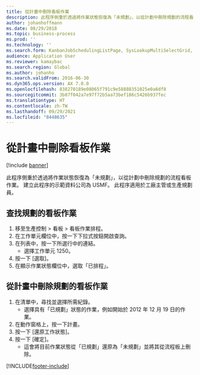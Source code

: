 ```yaml
---
title: 從計畫中刪除看板作業
description: 此程序側重於透過將作業狀態恢復為「未規劃」，以從計劃中刪除規劃的流程看板作業。
author: johanhoffmann
ms.date: 08/29/2018
ms.topic: business-process
ms.prod: ''
ms.technology: ''
ms.search.form: KanbanJobSchedulingListPage, SysLookupMultiSelectGrid, KanbanJobStatusUpdate
audience: Application User
ms.reviewer: kamaybac
ms.search.region: Global
ms.author: johanho
ms.search.validFrom: 2016-06-30
ms.dyn365.ops.version: AX 7.0.0
ms.openlocfilehash: 838270189e08065f791c9e58888351025e0a6df8
ms.sourcegitcommit: 3b87f042a7e97f72b5aa73bef186c5426b937fec
ms.translationtype: HT
ms.contentlocale: zh-TW
ms.lasthandoff: 09/29/2021
ms.locfileid: "8448635"
---
```

# <a name="remove-a-kanban-job-from-the-schedule"></a>從計畫中刪除看板作業

[!include [banner](../../includes/banner.md)]

此程序側重於透過將作業狀態恢復為「未規劃」，以從計劃中刪除規劃的流程看板作業。 建立此程序的示範資料公司為 USMF。 此程序適用於工廠主管或生產規劃員。


## <a name="find-a-planned-kanban-job"></a>查找規劃的看板作業
1. 移至生產控制 > 看板 > 看板作業排程。
2. 在工作單元欄位中，按一下下拉式按鈕開啟查詢。
3. 在列表中，按一下所選行中的連結。
    * 選擇工作單元 1250。  
4. 按一下 [選取]。
5. 在顯示作業狀態欄位中，選取「已排程」。

## <a name="remove-the-planned-kanban-job-from-the-schedule"></a>從計畫中刪除規劃的看板作業
1. 在清單中，尋找並選擇所需紀錄。
    * 選擇具有「已規劃」狀態的作業，例如開始於 2012 年 12 月 19 日的作業。  
2. 在動作窗格上，按一下計畫。
3. 按一下 [還原工作狀態]。
4. 按一下 [確定]。
    * 這會將目前作業狀態從「已規劃」還原為「未規劃」並將其從流程板上刪除。   



[!INCLUDE[footer-include](../../../includes/footer-banner.md)]